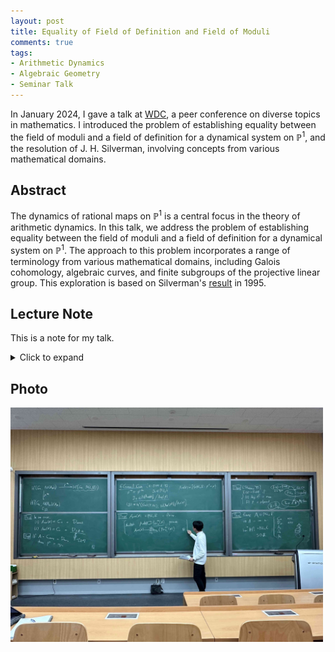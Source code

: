 ```yaml
---
layout: post
title: Equality of Field of Definition and Field of Moduli
comments: true
tags: 
- Arithmetic Dynamics
- Algebraic Geometry
- Seminar Talk
---
```


In January 2024, I gave a talk at [WDC](https://sites.google.com/view/wdc2024/home?authuser=0), a peer conference on diverse topics in mathematics. I introduced the problem of establishing equality between the field of moduli and a field of definition for a dynamical system on $\mathbb{P}^1$, and the resolution of J. H. Silverman, involving concepts from various mathematical domains.


## Abstract
The dynamics of rational maps on $\mathbb{P}^1$ is a central focus in the theory of arithmetic dynamics. In this talk, we address the problem of establishing equality between the field of moduli and a field of definition for a dynamical system on $\mathbb{P}^1$. The approach to this problem incorporates a range of terminology from various mathematical domains, including Galois cohomology, algebraic curves, and finite subgroups of the projective linear group. This exploration is based on Silverman's [result](http://www.numdam.org/item/?id=CM_1995__98_3_269_0) in 1995.


## Lecture Note
This is a note for my talk. 
<details>
<summary>Click to expand</summary>
<object data="/assets/2024-01-09-equality-of-fod-and-fom/WDC_20240109.pdf" width="700" height="1000" type='application/pdf'></object>
</details>


## Photo
<img src="/assets/2024-01-09-equality-of-fod-and-fom/Photo_resized.jpg" alt="Talk Photo" width="500" style="float:none"/>